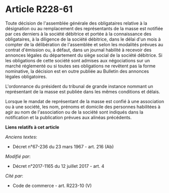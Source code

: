 # Article R228-61

Toute décision de l'assemblée générale des obligataires relative à la désignation ou au remplacement des représentants de la
masse est notifiée par ces derniers à la société débitrice et portée à la connaissance des obligataires, à la diligence de la
société débitrice, dans le délai d'un mois à compter de la délibération de l'assemblée et selon les modalités prévues au
contrat d'émission ou, à défaut, dans un journal habilité à recevoir des annonces légales du département du siège social de
la société débitrice. Si les obligations de cette société sont admises aux négociations sur un marché réglementé ou si toutes
ses obligations ne revêtent pas la forme nominative, la décision est en outre publiée au Bulletin des annonces légales
obligatoires.

L'ordonnance du président du tribunal de grande instance nommant un représentant de la masse est publiée dans les mêmes
conditions et délais.

Lorsque le mandat de représentant de la masse est confié à une association ou à une société, les nom, prénoms et domicile des
personnes habilitées à agir au nom de l'association ou de la société sont indiqués dans la notification et la publication
prévues aux alinéas précédents.

**Liens relatifs à cet article**

_Anciens textes_:

  - Décret n°67-236 du 23 mars 1967 - art. 216 (Ab)

_Modifié par_:

  - Décret n°2017-1165 du 12 juillet 2017 - art. 4

_Cité par_:

  - Code de commerce - art. R223-10 (V)
